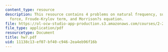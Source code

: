 ```yaml
---
content_type: resource
description: This resource contains 4 problems on natural frequency, surge excitation
  force, Froude-Krylov term, and Morrison?s equation.
file: https://ol-ocw-studio-app-production.s3.amazonaws.com/courses/2-22-design-principles-for-ocean-vehicles-13-42-spring-2005/11138c13ef07bf40c9462ea4eb96f16b_hw7.pdf
file_type: application/pdf
resourcetype: Document
title: hw7.pdf
uid: 11138c13-ef07-bf40-c946-2ea4eb96f16b
---
```


